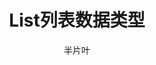 ---
title: List列表数据类型
lang: zh-CN
publish: true
author: 半片叶
time: 2020-08-23
backToTop: true
article: false
timeline: false
---